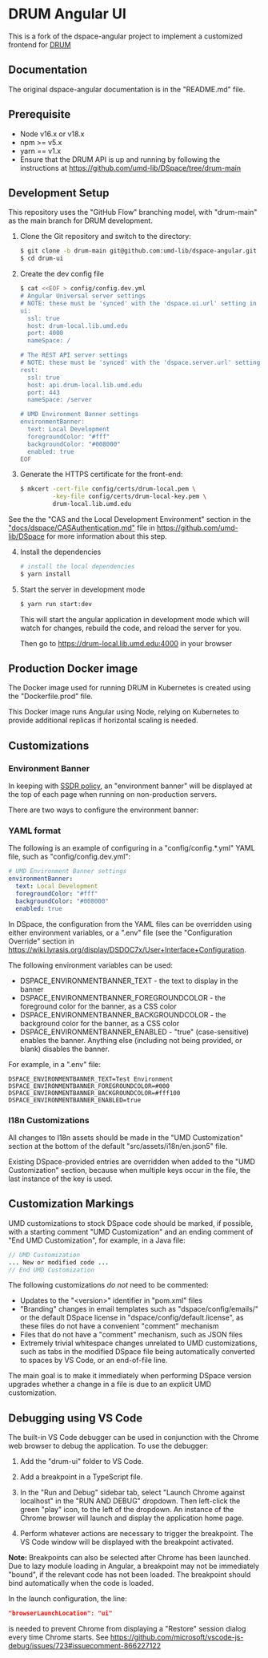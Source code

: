 # DRUM Angular UI

This is a fork of the dspace-angular project to implement a customized frontend
for [DRUM](https://github.com/umd-lib/DSpace/tree/drum-main)

## Documentation

The original dspace-angular documentation is in the "README.md" file.

## Prerequisite

* Node v16.x or v18.x
* npm >= v5.x
* yarn == v1.x
* Ensure that the DRUM API is up and running by following the instructions at
  <https://github.com/umd-lib/DSpace/tree/drum-main>

## Development Setup

This repository uses the "GitHub Flow" branching model, with "drum-main" as the
main branch for DRUM development.

1) Clone the Git repository and switch to the directory:

    ```zsh
    $ git clone -b drum-main git@github.com:umd-lib/dspace-angular.git drum-ui
    $ cd drum-ui
    ```

2) Create the dev config file

    ```zsh
    $ cat <<EOF > config/config.dev.yml
    # Angular Universal server settings
    # NOTE: these must be 'synced' with the 'dspace.ui.url' setting in your backend's local.cfg.
    ui:
      ssl: true
      host: drum-local.lib.umd.edu
      port: 4000
      nameSpace: /

    # The REST API server settings
    # NOTE: these must be 'synced' with the 'dspace.server.url' setting in your backend's local.cfg.
    rest:
      ssl: true
      host: api.drum-local.lib.umd.edu
      port: 443
      nameSpace: /server

    # UMD Environment Banner settings
    environmentBanner:
      text: Local Development
      foregroundColor: "#fff"
      backgroundColor: "#008000"
      enabled: true
    EOF
    ```

3) Generate the HTTPS certificate for the front-end:

    ```zsh
    $ mkcert -cert-file config/certs/drum-local.pem \
             -key-file config/certs/drum-local-key.pem \
             drum-local.lib.umd.edu
    ```

See the the "CAS and the Local Development Environment" section in the
["docs/dspace/CASAuthentication.md"](https://github.com/umd-lib/DSpace/blob/drum-main/dspace/docs/CASAuthentication.md)
file in <https://github.com/umd-lib/DSpace> for more information about this
step.

4) Install the dependencies

    ```zsh
    # install the local dependencies
    $ yarn install
    ```

5) Start the server in development mode

    ```zsh
    $ yarn run start:dev
    ```

    This will start the angular application in development mode which will
    watch for changes, rebuild the code, and reload the server for you.

    Then go to <https://drum-local.lib.umd.edu:4000> in your browser

## Production Docker image

The Docker image used for running DRUM in Kubernetes is created using the
"Dockerfile.prod" file.

This Docker image runs Angular using Node, relying on Kubernetes to provide
additional replicas if horizontal scaling is needed.

## Customizations

### Environment Banner

In keeping with [SSDR policy](https://confluence.umd.edu/display/LIB/Create+Environment+Banners),
an "environment banner" will be displayed at the top of each page when running
on non-production servers.

There are two ways to configure the environment banner:

### YAML format

The following is an example of configuring in a "config/config.*.yml" YAML file,
such as "config/config.dev.yml":

```yaml
# UMD Environment Banner settings
environmentBanner:
  text: Local Development
  foregroundColor: "#fff"
  backgroundColor: "#008000"
  enabled: true
```

In DSpace, the configuration from the YAML files can be overridden using either
environment variables, or a ".env" file (see the "Configuration Override"
section in <https://wiki.lyrasis.org/display/DSDOC7x/User+Interface+Configuration>.

The following environment variables can be used:

* DSPACE_ENVIRONMENTBANNER_TEXT - the text to display in the banner
* DSPACE_ENVIRONMENTBANNER_FOREGROUNDCOLOR - the foreground color for the
  banner, as a CSS color
* DSPACE_ENVIRONMENTBANNER_BACKGROUNDCOLOR - the background color for the
  banner, as a CSS color
* DSPACE_ENVIRONMENTBANNER_ENABLED - "true" (case-sensitive) enables the
  banner. Anything else (including not being provided, or blank) disables the
  banner.

For example, in a ".env" file:

```text
DSPACE_ENVIRONMENTBANNER_TEXT=Test Environment
DSPACE_ENVIRONMENTBANNER_FOREGROUNDCOLOR=#000
DSPACE_ENVIRONMENTBANNER_BACKGROUNDCOLOR=#fff100
DSPACE_ENVIRONMENTBANNER_ENABLED=true
```

### I18n Customizations

All changes to I18n assets should be made in the "UMD Customization" section
at the bottom of the default "src/assets/i18n/en.json5" file.

Existing DSpace-provided entries are overridden when added to the
"UMD Customization" section, because when multiple keys occur in the file,
the last instance of the key is used.

## Customization Markings

UMD customizations to stock DSpace code should be marked, if possible, with
a starting comment "UMD Customization" and an ending comment of
"End UMD Customization", for example, in a Java file:

```java
// UMD Customization
... New or modified code ...
// End UMD Customization
```

The following customizations *do not* need to be commented:

* Updates to the "\<version>" identifier in "pom.xml" files
* "Branding" changes in email templates such as "dspace/config/emails/" or
  the default DSpace license in "dspace/config/default.license", as these files
  do not have a convenient "comment" mechanism
* Files that do not have a "comment" mechanism, such as JSON files
* Extremely trivial whitespace changes unrelated to UMD customizations, such as
  tabs in the modified DSpace file being automatically converted to spaces by
  VS Code, or an end-of-file line.

The main goal is to make it immediately when performing DSpace version upgrades
whether a change in a file is due to an explicit UMD customization.

## Debugging using VS Code

The built-in VS Code debugger can be used in conjunction with the Chrome web
browser to debug the application. To use the debugger:

1) Add the "drum-ui" folder to VS Code.

2) Add a breakpoint in a TypeScript file.

3) In the "Run and Debug" sidebar tab, select "Launch Chrome against localhost"
   in the "RUN AND DEBUG" dropdown. Then left-click the green "play" icon, to
   the left of the dropdown. An instance of the Chrome browser will launch and
   display the application home page.

4) Perform whatever actions are necessary to trigger the breakpoint. The
   VS Code window will be displayed with the breakpoint activated.

**Note:** Breakpoints can also be selected after Chrome has been launched.
Due to lazy module loading in Angular, a breakpoint may not be immediately
"bound", if the relevant code has not been loaded. The breakpoint should
bind automatically when the code is loaded.

In the launch configuration, the line:

```json
"browserLaunchLocation": "ui"
```

is needed to prevent Chrome from displaying a "Restore" session dialog every
time Chrome starts. See <https://github.com/microsoft/vscode-js-debug/issues/723#issuecomment-866227122>
